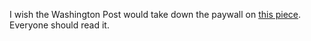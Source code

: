 I wish the Washington Post would take down the paywall on <a href="https://www.washingtonpost.com/opinions/2020/03/13/coronavirus-is-an-indictment-our-way-life/">this piece</a>. Everyone should read it.
